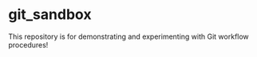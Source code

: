 # git_sandbox

This repository is for demonstrating and experimenting with Git workflow procedures!
